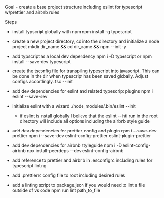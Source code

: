 Goal - create a base project structure including eslint for typescript w/prettier and airbnb rules

Steps

-   install typscript globally with npm
    npm install -g typescript

-   create a new project directory, cd into the directory and initialize a node project
    mkdir dir_name && cd dir_name && npm --init -y

-   add typscript as a local dev dependency
    npm i -D typescript or npm install --save-dev typescript

-   create the tsconfig file for transpiling typescript into javascript. This can be done in the dir when typescript has been saved globally. Adjust configs accordingly.
    tsc --init

-   add dev dependencies for eslint and related typescript plugins
    npm i eslint --save-dev

-   initialize eslint with a wizard
    ./node_modules/.bin/eslint --init

    -   if eslint is install globally I believe that the eslint --inti run in the root directory will
        include all options including the airbnb style guide

-   add dev dependencies for prettier, config and plugin
    npm i --save-dev prettier
    npm i --save-dev eslint-config-prettier eslint-plugin-prettier

-   add dev dependencies for airbnb styleguide
    npm i -D eslint-config-airbnb
    npx install-peerdeps --dev eslint-config-airbnb

-   add reference to prettier and airbnb in .esconfigrc including rules for typescript linting
-   add .prettierrc config file to root including desired rules
-   add a linting script to package.json if you would need to lint a file outside of vs code
    npm run lint path_to_file
